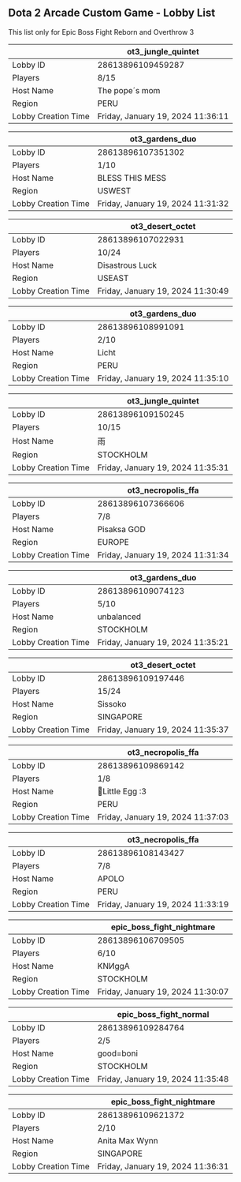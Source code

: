 ## Dota 2 Arcade Custom Game - Lobby List

This list only for Epic Boss Fight Reborn and Overthrow 3

|  | ot3_jungle_quintet |
| ------ | ------ |
| Lobby ID | 28613896109459287 |
| Players | 8/15 |
| Host Name | The pope´s mom |
| Region | PERU |
| Lobby Creation Time | Friday, January 19, 2024 11:36:11 |


|  | ot3_gardens_duo |
| ------ | ------ |
| Lobby ID | 28613896107351302 |
| Players | 1/10 |
| Host Name | BLESS THIS MESS |
| Region | USWEST |
| Lobby Creation Time | Friday, January 19, 2024 11:31:32 |


|  | ot3_desert_octet |
| ------ | ------ |
| Lobby ID | 28613896107022931 |
| Players | 10/24 |
| Host Name | Disastrous Luck |
| Region | USEAST |
| Lobby Creation Time | Friday, January 19, 2024 11:30:49 |


|  | ot3_gardens_duo |
| ------ | ------ |
| Lobby ID | 28613896108991091 |
| Players | 2/10 |
| Host Name | Licht |
| Region | PERU |
| Lobby Creation Time | Friday, January 19, 2024 11:35:10 |


|  | ot3_jungle_quintet |
| ------ | ------ |
| Lobby ID | 28613896109150245 |
| Players | 10/15 |
| Host Name | 雨 |
| Region | STOCKHOLM |
| Lobby Creation Time | Friday, January 19, 2024 11:35:31 |


|  | ot3_necropolis_ffa |
| ------ | ------ |
| Lobby ID | 28613896107366606 |
| Players | 7/8 |
| Host Name | Pisaksa GOD |
| Region | EUROPE |
| Lobby Creation Time | Friday, January 19, 2024 11:31:34 |


|  | ot3_gardens_duo |
| ------ | ------ |
| Lobby ID | 28613896109074123 |
| Players | 5/10 |
| Host Name | unbalanced |
| Region | STOCKHOLM |
| Lobby Creation Time | Friday, January 19, 2024 11:35:21 |


|  | ot3_desert_octet |
| ------ | ------ |
| Lobby ID | 28613896109197446 |
| Players | 15/24 |
| Host Name | Sissoko |
| Region | SINGAPORE |
| Lobby Creation Time | Friday, January 19, 2024 11:35:37 |


|  | ot3_necropolis_ffa |
| ------ | ------ |
| Lobby ID | 28613896109869142 |
| Players | 1/8 |
| Host Name | 🥚Little Egg :3 |
| Region | PERU |
| Lobby Creation Time | Friday, January 19, 2024 11:37:03 |


|  | ot3_necropolis_ffa |
| ------ | ------ |
| Lobby ID | 28613896108143427 |
| Players | 7/8 |
| Host Name | APOLO |
| Region | PERU |
| Lobby Creation Time | Friday, January 19, 2024 11:33:19 |


|  | epic_boss_fight_nightmare |
| ------ | ------ |
| Lobby ID | 28613896106709505 |
| Players | 6/10 |
| Host Name | KNИggA |
| Region | STOCKHOLM |
| Lobby Creation Time | Friday, January 19, 2024 11:30:07 |


|  | epic_boss_fight_normal |
| ------ | ------ |
| Lobby ID | 28613896109284764 |
| Players | 2/5 |
| Host Name | good=boni |
| Region | STOCKHOLM |
| Lobby Creation Time | Friday, January 19, 2024 11:35:48 |


|  | epic_boss_fight_nightmare |
| ------ | ------ |
| Lobby ID | 28613896109621372 |
| Players | 2/10 |
| Host Name | Anita Max Wynn |
| Region | SINGAPORE |
| Lobby Creation Time | Friday, January 19, 2024 11:36:31 |


